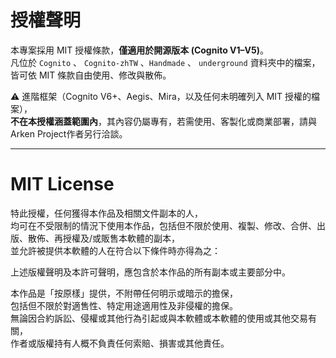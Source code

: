 # 授權聲明

本專案採用 MIT 授權條款，**僅適用於開源版本 (Cognito V1–V5)**。  
凡位於 `Cognito` 、 `Cognito-zhTW` 、`Handmade` 、 `underground` 資料夾中的檔案，皆可依 MIT 條款自由使用、修改與散佈。  

⚠️ 進階框架（Cognito V6+、Aegis、Mira，以及任何未明確列入 MIT 授權的檔案），  
**不在本授權涵蓋範圍內**，其內容仍屬專有，若需使用、客製化或商業部署，請與Arken Project作者另行洽談。  

---

# MIT License

特此授權，任何獲得本作品及相關文件副本的人，  
均可在不受限制的情況下使用本作品，包括但不限於使用、複製、修改、合併、出版、散佈、再授權及/或販售本軟體的副本，  
並允許被提供本軟體的人在符合以下條件時亦得為之：

上述版權聲明及本許可聲明，應包含於本作品的所有副本或主要部分中。

本作品是「按原樣」提供，不附帶任何明示或暗示的擔保，  
包括但不限於對適售性、特定用途適用性及非侵權的擔保。  
無論因合約訴訟、侵權或其他行為引起或與本軟體或本軟體的使用或其他交易有關，  
作者或版權持有人概不負責任何索賠、損害或其他責任。
